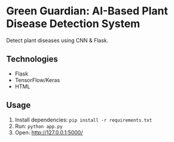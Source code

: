 # Green Guardian: AI-Based Plant Disease Detection System

Detect plant diseases using CNN & Flask.

## Technologies
- Flask
- TensorFlow/Keras
- HTML

## Usage
1. Install dependencies: `pip install -r requirements.txt`
2. Run: `python app.py`
3. Open: http://127.0.0.1:5000/

